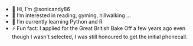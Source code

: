 - 👋 Hi, I’m @sonicandy86
- 👀 I’m interested in reading, gyming, hillwalking ...
- 🌱 I’m currently learning Python and R
- ⚡ Fun fact: I applied for the Great British Bake Off a few years ago even though I wasn't selected, I was still honoured to get the initial phonecall.

<!---
sonicandy86/sonicandy86 is a ✨ special ✨ repository because its `README.md` (this file) appears on your GitHub profile.
You can click the Preview link to take a look at your changes.
--->
